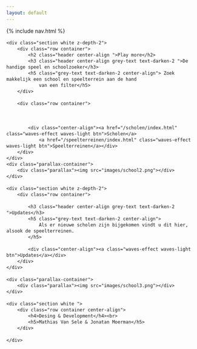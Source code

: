 ```yaml
---
layout: default
---
```


{% include nav.html %}

<main>


    <div class="section white z-depth-2">
        <div class="row container">
            <h2 class="header center-align ">Play more</h2>
            <h3 class="header center-align grey-text text-darken-2 ">De handige speel en schoolzoeker</h3>
            <h5 class="grey-text text-darken-2 center-align"> Zoek makkelijk een school en speelterrein aan de hand
                van een filter</h5>
        </div>

        <div class="row container">



            <div class="center-align"><a href="/scholen/index.html" class="waves-effect waves-light btn">Scholen</a>
                <a href="/speelterreinen/index.html" class="waves-effect waves-light btn">Speelterreinen</a></div>
        </div>
    </div>
    <div class="parallax-container">
        <div class="parallax"><img src="images/school2.png"></div>
    </div>

    <div class="section white z-depth-2">
        <div class="row container">

            <h3 class="header center-align grey-text text-darken-2 ">Updates</h3>
            <h5 class="grey-text text-darken-2 center-align">
                Als er nieuwe scholen zijn bijgekomen vindt u dit hier, alsook de speelterreinen.
            </h5>

            <div class="center-align"><a class="waves-effect waves-light btn">Updates</a></div>
        </div>
    </div>

    <div class="parallax-container">
        <div class="parallax"><img src="images/school3.png"></div>
    </div>

    <div class="section white ">
        <div class="row container center-align">
            <h4>Desing & Development</h4><br>
            <h5>Mathias Van Sele & Jonatan Moerman</h5>
        </div>

    </div>


</main>